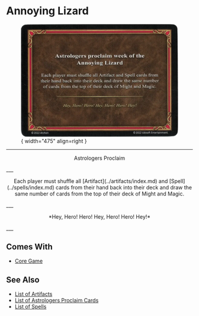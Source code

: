 # Annoying Lizard

<figure markdown="span">

![Annoying Lizard](../assets/astrologers_proclaim-annoying_lizard.webp){ width="475" align=right }

</figure>

___
<p style="text-align: center;" markdown>Astrologers Proclaim</p>
___
<p style="text-align: center;" markdown>Each player must shuffle all [Artifact](../artifacts/index.md) and [Spell](../spells/index.md) cards from their hand back into their deck and draw the same number of cards from the top of their deck of Might and Magic.</p>
___
<p style="text-align: center;" markdown>*Hey, Hero! Hero! Hey, Hero! Hero! Hey!*</p>
___


## Comes With

- [Core Game](../content.md)


## See Also

- [List of Artifacts](../artifacts/index.md)
- [List of Astrologers Proclaim Cards](index.md)
- [List of Spells](../spells/index.md)

